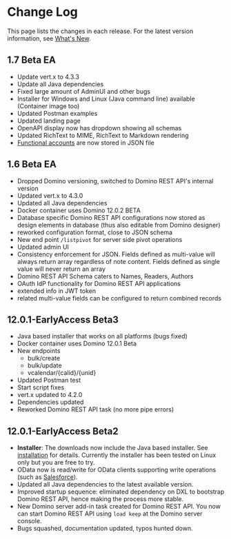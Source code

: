 # Change Log

This page lists the changes in each release. For the latest version information, see [What's New](whatisnew.md).

## 1.7 Beta EA

- Update vert.x to 4.3.3
- Update all Java dependencies
- Fixed large amount of AdminUI and other bugs
- Installer for Windows and Linux (Java command line) available (Container image too)
- Updated Postman examples
- Updated landing page
- OpenAPI display now has dropdown showing all schemas
- Updated RichText to MIME, RichText to Markdown rendering
- [Functional accounts](../tutorial/installconfig/functionalUsers.md) are now stored in JSON file

## 1.6 Beta EA

- Dropped Domino versioning, switched to Domino REST API's internal version
- Updated vert.x to 4.3.0
- Updated all Java dependencies
- Docker container uses Domino 12.0.2 BETA
- Database specific Domino REST API configurations now stored as design elements in database (thus also editable from Domino designer)
- reworked configuration format, close to JSON schema
- New end point `/listpivot` for server side pivot operations
- Updated admin UI
- Consistency enforcement for JSON. Fields defined as multi-value will always return array regardless of note content. Fields defined as single value will never return an array
- Domino REST API Schema caters to Names, Readers, Authors
- OAuth IdP functionality for Domino REST API applications
- extended info in JWT token
- related multi-value fields can be configured to return combined records

## 12.0.1-EarlyAccess Beta3

- Java based installer that works on all platforms (bugs fixed)
- Docker container uses Domino 12.0.1 Beta
- New endpoints
  - bulk/create
  - bulk/update
  - vcalendar/{calid}/{unid}
- Updated Postman test
- Start script fixes
- vert.x updated to 4.2.0
- Dependencies updated
- Reworked Domino REST API task (no more pipe errors)

## 12.0.1-EarlyAccess Beta2

- **Installer**: The downloads now include the Java based installer. See [installation](../tutorial/installconfig/index.md) for details. Currently the installer has been tested on Linux only but you are free to try.
- OData now is read/write for OData clients supporting write operations (such as [Salesforce](../references/usingdominorestapi/salesforce.md)).
- Updated all Java dependencies to the latest available version.
- Improved startup sequence: eliminated dependency on DXL to bootstrap Domino REST API, hence making the process more stable.
- New Domino server add-in task created for Domino REST API. You now can start Domino REST API using `load keep` at the Domino server console.
- Bugs squashed, documentation updated, typos hunted down.
